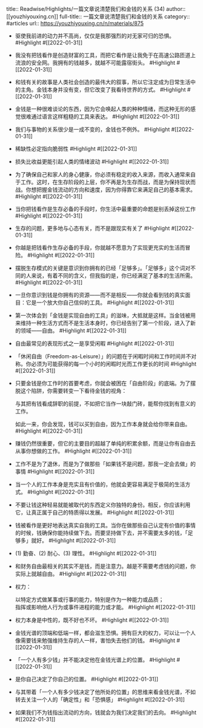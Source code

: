 title:: Readwise/Highlights/一篇文章说清楚我们和金钱的关系 (34)
author:: [[youzhiyouxing.cn]]
full-title:: 一篇文章说清楚我们和金钱的关系
category:: #articles
url:: https://youzhiyouxing.cn/n/materials/875

- 驱使我前进的动力并不高尚，仅仅是我那强烈的对无家可归的恐惧。 #Highlight #[[2022-01-31]]
- 我没有把钱看作是创造财富的工具，而把它看作是让我免于在高速公路匝道上流浪的安全网。我拥有的钱越多，就越不可能露宿街头。 #Highlight #[[2022-01-31]]
- 和钱有关的故事是人类社会创造的最伟大的叙事，所以它注定成为日常生活中的主角。金钱本身并没有变，但它改变了我看待世界的方式。 #Highlight #[[2022-01-31]]
- 金钱是一种很难谈论的东西，因为它会唤起人类的种种情绪，而这种无形的感觉很难通过语言这样粗糙的工具来表达。 #Highlight #[[2022-01-31]]
- 我们与事物的关系很少是一成不变的，金钱也不例外。 #Highlight #[[2022-01-31]]
- 稀缺性必定指向脆弱性 #Highlight #[[2022-01-31]]
- 损失比收益更能引起人类的情绪波动 #Highlight #[[2022-01-31]]
- 为了确保自己和家人的身心健康，你必须有稳定的收入来源，而收入通常来自于工作。这时，在生存阶段的上层，你不再是为生存而战，而是为保持现状而战。你想把握金钱流动的方向和速度，因为你得靠它来满足自己的基本需求。 #Highlight #[[2022-01-31]]
- 当你把钱看作是生存必备的手段时，你生活中最重要的命题是别丢掉这份工作 #Highlight #[[2022-01-31]]
- 生存的问题，更多地与心态有关，而不是跟现实有关了 #Highlight #[[2022-01-31]]
- 你越是把钱看作生存必备的手段，你就越不愿意为了实现更充实的生活而冒险。 #Highlight #[[2022-01-31]]
- 摆脱生存模式的关键是意识到你拥有的已经「足够多」。「足够多」这个词对不同的人来说，有着不同的含义，但我指的是，你已经满足了基本的生活所需。 #Highlight #[[2022-01-31]]
- 一旦你意识到钱是你拥有的资源——而不是相反——你就会看到钱的真实面目：它是一个放大你自己信仰的工具。 #Highlight #[[2022-01-31]]
- 第一次体会到「金钱是实现自由的工具」的滋味，大抵就是这样。当金钱被用来维持一种生活方式而不是生活本身时，你已经告别了第一个阶段，进入了新的领域——自由。 #Highlight #[[2022-01-31]]
- 自由最常见的表现形式之一是享受闲暇 #Highlight #[[2022-01-31]]
- 「休闲自由（Freedom-as-Leisure）」的问题在于闲暇时间和工作时间并不对称。你必须为可能获得的每一个小时的闲暇时光而工作更长的时间 #Highlight #[[2022-01-31]]
- 只要金钱是你工作时的首要考虑，你就会被困在「自由阶段」的底端。为了摆脱这个陷阱，你需要转变一下看待金钱的视角：
  
  与其把有钱看成辞职的前提，不如把它当作一块敲门砖，能帮你找到有意义的工作。
  
  如此一来，你会发现，钱可以买到自由，因为工作本身就会给你带来自由。 #Highlight #[[2022-01-31]]
- 赚钱仍然很重要，但它的主要目的超越了单纯的积累余额，而是让你有自由去从事你想做的工作。 #Highlight #[[2022-01-31]]
- 工作不是为了退休，而是为了做那些「如果钱不是问题，那我一定会去做」的事情 #Highlight #[[2022-01-31]]
- 当一个人的工作本身是充实且有价值的，他就会更容易满足于极简的生活方式。 #Highlight #[[2022-01-31]]
- 不要让钱这种轻易就能被取代的东西定义你独特的身份。相反，你应该利用它，让真正属于自己的特质得以发展。 #Highlight #[[2022-01-31]]
- 钱被看作是更好地表达真实自我的工具。当你在做那些自己认定有价值的事情的时候，钱确保你能持续做下去。而要坚持做下去，并不需要太多的钱，「足够多」就好。 #Highlight #[[2022-01-31]]
- (1) 勤奋、(2) 耐心、(3) 理性。 #Highlight #[[2022-01-31]]
- 和财务自由最相关的其实不是钱，而是注意力。越是不需要考虑钱的问题，你实际上就越自由。 #Highlight #[[2022-01-31]]
- 权力：
  
  
  以特定方式做某事或行事的能力，特别是作为一种能力或品质；    
  指挥或影响他人行为或事件进程的能力或才能。 #Highlight #[[2022-01-31]]
- 权力本身是中性的，既不好也不坏。 #Highlight #[[2022-01-31]]
- 金钱光谱的顶端和低端一样，都会滋生恐惧。拥有巨大的权力，可以让一个人像需要钱来勉强维持生存的人一样，害怕失去他们的钱。 #Highlight #[[2022-01-31]]
- 「一个人有多少钱」并不能决定他在金钱光谱上的位置。 #Highlight #[[2022-01-31]]
- 是你自己决定了你自己的位置。 #Highlight #[[2022-01-31]]
- 与其带着「一个人有多少钱决定了他所处的位置」的思维来看金钱光谱，不如转去关注一个人的「确定性」和「恐惧感」 #Highlight #[[2022-01-31]]
- 如果我们不为钱指出流动的方向，钱就会为我们决定我们的去向。 #Highlight #[[2022-01-31]]